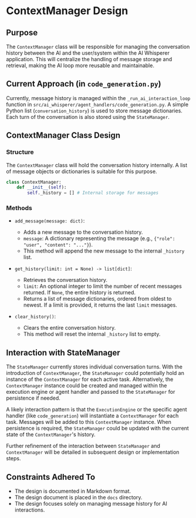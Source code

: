 # ContextManager Design

## Purpose

The `ContextManager` class will be responsible for managing the conversation history between the AI and the user/system within the AI Whisperer application. This will centralize the handling of message storage and retrieval, making the AI loop more reusable and maintainable.

## Current Approach (in `code_generation.py`)

Currently, message history is managed within the `_run_ai_interaction_loop` function in `src/ai_whisperer/agent_handlers/code_generation.py`. A simple Python list (`conversation_history`) is used to store message dictionaries. Each turn of the conversation is also stored using the `StateManager`.

## ContextManager Class Design

### Structure

The `ContextManager` class will hold the conversation history internally. A list of message objects or dictionaries is suitable for this purpose.

```python
class ContextManager:
    def __init__(self):
        self._history = [] # Internal storage for messages
```

### Methods

- `add_message(message: dict)`:
  - Adds a new message to the conversation history.
  - `message`: A dictionary representing the message (e.g., `{"role": "user", "content": "..."}`).
  - This method will append the new message to the internal `_history` list.

- `get_history(limit: int = None) -> list[dict]`:
  - Retrieves the conversation history.
  - `limit`: An optional integer to limit the number of recent messages returned. If `None`, the entire history is returned.
  - Returns a list of message dictionaries, ordered from oldest to newest. If a limit is provided, it returns the last `limit` messages.

- `clear_history()`:
  - Clears the entire conversation history.
  - This method will reset the internal `_history` list to empty.

## Interaction with StateManager

The `StateManager` currently stores individual conversation turns. With the introduction of `ContextManager`, the `StateManager` could potentially hold an instance of the `ContextManager` for each active task. Alternatively, the `ContextManager` instance could be created and managed within the execution engine or agent handler and passed to the `StateManager` for persistence if needed.

A likely interaction pattern is that the `ExecutionEngine` or the specific agent handler (like `code_generation`) will instantiate a `ContextManager` for each task. Messages will be added to this `ContextManager` instance. When persistence is required, the `StateManager` could be updated with the current state of the `ContextManager`'s history.

Further refinement of the interaction between `StateManager` and `ContextManager` will be detailed in subsequent design or implementation steps.

## Constraints Adhered To

- The design is documented in Markdown format.
- The design document is placed in the `docs` directory.
- The design focuses solely on managing message history for AI interactions.
